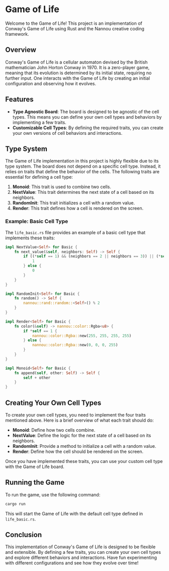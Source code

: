 # Game of Life

Welcome to the Game of Life! This project is an implementation of Conway's Game of Life using Rust and the Nannou creative coding framework.

## Overview

Conway's Game of Life is a cellular automaton devised by the British mathematician John Horton Conway in 1970. It is a zero-player game, meaning that its evolution is determined by its initial state, requiring no further input. One interacts with the Game of Life by creating an initial configuration and observing how it evolves.

## Features

- **Type Agnostic Board**: The board is designed to be agnostic of the cell types. This means you can define your own cell types and behaviors by implementing a few traits.
- **Customizable Cell Types**: By defining the required traits, you can create your own versions of cell behaviors and interactions.

## Type System

The Game of Life implementation in this project is highly flexible due to its type system. The board does not depend on a specific cell type. Instead, it relies on traits that define the behavior of the cells. The following traits are essential for defining a cell type:

1. **Monoid**: This trait is used to combine two cells.
2. **NextValue**: This trait determines the next state of a cell based on its neighbors.
3. **RandomInit**: This trait initializes a cell with a random value.
4. **Render**: This trait defines how a cell is rendered on the screen.

### Example: Basic Cell Type

The `life_basic.rs` file provides an example of a basic cell type that implements these traits:

```rust
impl NextValue<Self> for Basic {
    fn next_value(&self, neighbors: Self) -> Self {
        if ((*self == 1) && (neighbors == 2 || neighbors == 3)) || (*self == 0 && neighbors == 3) {
            1
        } else {
            0
        }
    }
}

impl RandomInit<Self> for Basic {
    fn random() -> Self {
        nannou::rand::random::<Self>() % 2
    }
}

impl Render<Self> for Basic {
    fn color(&self) -> nannou::color::Rgba<u8> {
        if *self == 1 {
            nannou::color::Rgba::new(255, 255, 255, 255)
        } else {
            nannou::color::Rgba::new(0, 0, 0, 255)
        }
    }
}

impl Monoid<Self> for Basic {
    fn append(self, other: Self) -> Self {
        self + other
    }
}
```

## Creating Your Own Cell Types

To create your own cell types, you need to implement the four traits mentioned above. Here is a brief overview of what each trait should do:

- **Monoid**: Define how two cells combine.
- **NextValue**: Define the logic for the next state of a cell based on its neighbors.
- **RandomInit**: Provide a method to initialize a cell with a random value.
- **Render**: Define how the cell should be rendered on the screen.

Once you have implemented these traits, you can use your custom cell type with the Game of Life board.

## Running the Game

To run the game, use the following command:

```sh
cargo run
```

This will start the Game of Life with the default cell type defined in `life_basic.rs`.

## Conclusion

This implementation of Conway's Game of Life is designed to be flexible and extensible. By defining a few traits, you can create your own cell types and explore different behaviors and interactions. Have fun experimenting with different configurations and see how they evolve over time!

